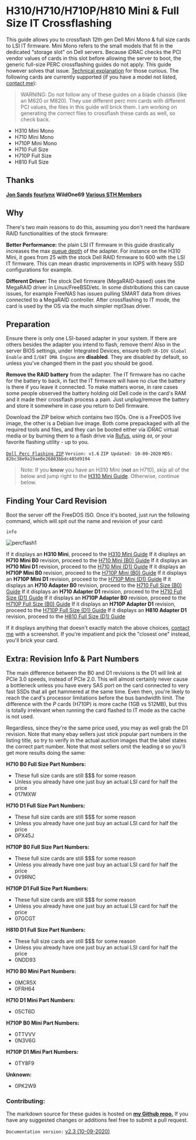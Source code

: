 # H310/H710/H710P/H810 Mini & Full Size IT Crossflashing

This guide allows you to crossflash 12th gen Dell Mini Mono & full size cards to LSI IT firmware. Mini Mono refers to the small models that fit in the dedicated "storage slot" on Dell servers. Because iDRAC checks the PCI vendor values of cards in this slot before allowing the server to boot, the generic full-size PERC crossflashing guides do not apply. This guide however solves that issue. [Technical explanation](https://github.com/marcan/lsirec/issues/1#issuecomment-574971959) for those curious. The following cards are currently supported (if you have a model not listed, [contact me](mailto:jon@fohdeesha.com?subject=PERC-Unknown)):

>WARNING: Do not follow any of these guides on a blade chassis (like an M620 or M820). They use different perc mini cards with different PCI values, the files in this guide will brick them. I am working on generating the correct files to crossflash these cards as well, so check back.

* H310 Mini Mono
* H710 Mini Mono
* H710P Mini Mono
* H710 Full Size
* H710P Full Size
* H810 Full Size

## Thanks
[**Jon Sands**](https://fohdeesha.com/)
[**fourlynx**](mailto:fourlynx@phoxden.net)
**WildOne69**
[**Various STH Members**](https://forums.servethehome.com/index.php?threads/perc-h710-mini-to-it-mode.25448/page-3)

## Why

There's two main reasons to do this, assuming you don't need the hardware RAID functionalities of the stock firmware:

**Better Performance:** the plain LSI IT firmware in this guide drastically increases the max [queue depth](https://www.settlersoman.com/what-is-storage-queue-depth-qd-and-why-is-it-so-important/) of the adapter. For instance on the H310 Mini, it goes from 25 with the stock Dell RAID firmware to 600 with the LSI IT firmware. This can mean drastic improvements in IOPS with heavy SSD configurations for example.

**Different Driver:** The stock Dell firmware (MegaRAID-based) uses the MegaRAID driver in Linux/FreeBSD/etc. In some distributions this can cause issues, for example FreeNAS has issues pulling SMART data from drives connected to a MegaRAID controller. After crossflashing to IT mode, the card is used by the OS via the much simpler mpt3sas driver.

## Preparation
Ensure there is only one LSI-based adapter in your system. If there are others besides the adapter you intend to flash, remove them! Also in the server BIOS settings, under Integrated Devices, ensure both `SR-IOV Global Enable` and `I/OAT DMA Engine` are **disabled**. They are disabled by default, so unless you've changed them in the past you should be good.

**Remove the RAID battery** from the adapter. The IT firmware has no cache for the battery to back, in fact the IT firmware will have no clue the battery is there if you leave it connected. To make matters worse, in rare cases some people observed the battery holding old Dell code in the card's RAM and it made their crossflash process a pain. Just unplug/remove the battery and store it somewhere in case you return to Dell firmware.

Download the ZIP below which contains two ISOs. One is a FreeDOS live image, the other is a Debian live image. Both come prepackaged with all the required tools and files, and they can be booted either via iDRAC virtual media or by burning them to a flash drive via [Rufus](https://rufus.ie/), using `dd`, or your favorite flashing utility - up to you.

[```Dell Perc Flashing ZIP```](https://fohdeesha.com/data/other/perc/perc-crossflash-v1.6.zip)
```Version: v1.6```
```ZIP Updated: 10-09-2020```
```MD5: 82bc38e9a19ae0e26803bbdc485d9194```

>Note: If you **know** you have an H310 Mini (**not** an H710), skip all of the below and jump right to the [H310 Mini Guide](https://fohdeesha.com/docs/H310/). Otherwise, continue below.

## Finding Your Card Revision

Boot the server off the FreeDOS ISO. Once it's booted, just run the following command, which will spit out the name and revision of your card:
```
info
```
![percflash1](https://fohdeesha.com/data/other/perc/percinfo.png)

If it displays an **H310 Mini**, proceed to the [H310 Mini Guide](https://fohdeesha.com/docs/H310/)
If it displays an **H710 Mini B0** revision, proceed to the [H710 Mini (B0) Guide](https://fohdeesha.com/docs/H710-B0/)
If it displays an **H710 Mini D1** revision, proceed to the [H710 Mini (D1) Guide](https://fohdeesha.com/docs/H710-D1/)
If it displays an **H710P Mini B0** revision, proceed to the [H710P Mini (B0) Guide](https://fohdeesha.com/docs/H710P-B0/)
If it displays an **H710P Mini D1** revision, proceed to the [H710P Mini (D1) Guide](https://fohdeesha.com/docs/H710P-D1/)
If it displays an **H710 Adapter B0** revision, proceed to the [H710 Full Size (B0) Guide](https://fohdeesha.com/docs/H710-B0-full/)
If it displays an **H710 Adapter D1** revision, proceed to the [H710 Full Size (D1) Guide](https://fohdeesha.com/docs/H710-D1-full/)
If it displays an **H710P Adapter B0** revision, proceed to the [H710P Full Size (B0) Guide](https://fohdeesha.com/docs/H710P-B0-full/)
If it displays an **H710P Adapter D1** revision, proceed to the [H710P Full Size (D1) Guide](https://fohdeesha.com/docs/H710P-D1-full/)
If it displays an **H810 Adapter D1** revision, proceed to the [H810 Full Size (D1) Guide](https://fohdeesha.com/docs/H810-D1-full/)

If it displays anything that doesn't exactly match the above choices, [contact me](mailto:jon@fohdeesha.com?subject=PERC-Unknown) with a screenshot. If you're impatient and pick the "closest one" instead, you'll brick your card.

## Extra: Revision Info & Part Numbers
The main difference between the B0 and D1 revisions is the D1 will link at PCIe 3.0 speeds, instead of PCIe 2.0. This will almost certainly never cause a bottleneck unless you have every SAS port on the card connected to very fast SSDs that all get hammered at the same time. Even then, you're likely to reach the card's processor limitations before the bus bandwidth limit. The difference with the *P* cards (H710P) is more cache (1GB vs 512MB), but this is totally irrelevant when running the card flashed to IT mode as the cache is not used.

Regardless, since they're the same price used, you may as well grab the D1 revision. Note that many ebay sellers just stick popular part numbers in the listing title, so try to verify in the actual auction images that the label states the correct part number. Note that most sellers omit the leading `0` so you'll get more results doing the same:

**H710 B0 Full Size Part Numbers:**
- These full size cards are still $$$ for some reason
- Unless you already have one just buy an actual LSI card for half the price
- 017MXW

**H710 D1 Full Size Part Numbers:**
- These full size cards are still $$$ for some reason
- Unless you already have one just buy an actual LSI card for half the price
- 0PX45J

**H710P B0 Full Size Part Numbers:**
- These full size cards are still $$$ for some reason
- Unless you already have one just buy an actual LSI card for half the price
- 0V9RNC

**H710P D1 Full Size Part Numbers:**
- These full size cards are still $$$ for some reason
- Unless you already have one just buy an actual LSI card for half the price
- 07GCGT

**H810 D1 Full Size Part Numbers:**
- These full size cards are still $$$ for some reason
- Unless you already have one just buy an actual LSI card for half the price
- 0NDD93

**H710 B0 Mini Part Numbers:**
- 0MCR5X
- 0FRH64

**H710 D1 Mini Part Numbers:**
- 05CT6D

**H710P B0 Mini Part Numbers:**
- 0TTVVV
- 0N3V6G

**H710P D1 Mini Part Numbers:**
- 0TY8F9

**Unknown:**
- 0PK2W9

### Contributing:
The markdown source for these guides is hosted on [**my Github repo.**](https://github.com/Fohdeesha/lab-docu) If you have any suggested changes or additions feel free to submit a pull request.

```Documentation version:``` [ v2.3 (10-09-2020)](https://github.com/Fohdeesha/lab-docu/commits/master)